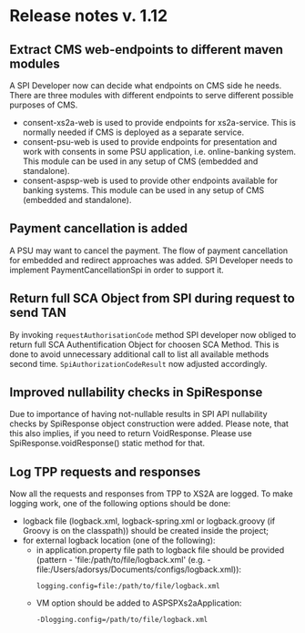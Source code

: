 # Release notes v. 1.12

## Extract CMS web-endpoints to different maven modules
A SPI Developer now can decide what endpoints on CMS side he needs.
There are three modules with different endpoints to serve different possible purposes of CMS.
* consent-xs2a-web is used to provide endpoints for xs2a-service. 
This is normally needed if CMS is deployed as a separate service.
* consent-psu-web is used to provide endpoints for presentation and work with consents in some PSU application, 
i.e. online-banking system. This module can be used in any setup of CMS (embedded and standalone).
* consent-aspsp-web is used to provide other endpoints available for banking systems.
This module can be used in any setup of CMS (embedded and standalone).

## Payment cancellation is added
A PSU may want to cancel the payment. The flow of payment cancellation for embedded and redirect approaches was added.
SPI Developer needs to implement PaymentCancellationSpi in order to support it.

## Return full SCA Object from SPI during request to send TAN
By invoking `requestAuthorisationCode` method SPI developer now obliged
to return full SCA Authentification Object for choosen SCA Method.
This is done to avoid unnecessary additional call to list all available methods second time.
`SpiAuthorizationCodeResult` now adjusted accordingly.

## Improved nullability checks in SpiResponse
Due to importance of having not-nullable results in SPI API nullability checks by SpiResponse object construction were added.
Please note, that this also implies, if you need to return VoidResponse.
Please use SpiResponse.voidResponse() static method for that.

## Log TPP requests and responses
Now all the requests and responses from TPP to XS2A are logged.
To make logging work, one of the following options should be done:
* logback file (logback.xml, logback-spring.xml or logback.groovy (if Groovy is on the classpath)) should be created inside the project;
* for external logback location (one of the following): 
    * in application.property file path to logback file should be provided (pattern - 'file:/path/to/file/logback.xml' (e.g. - file:/Users/adorsys/Documents/configs/logback.xml)):
        ```text
        logging.config=file:/path/to/file/logback.xml
        ```
    * VM option should be added to ASPSPXs2aApplication:
        ```text
        -Dlogging.config=/path/to/file/logback.xml
        ```
